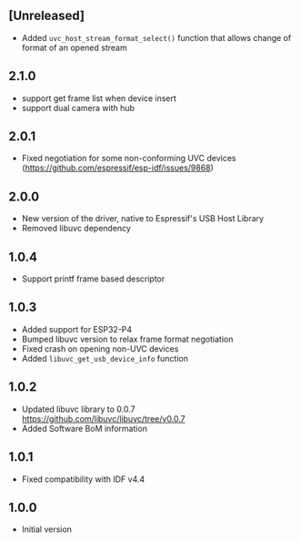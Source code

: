## [Unreleased]

- Added `uvc_host_stream_format_select()` function that allows change of format of an opened stream

## 2.1.0

- support get frame list when device insert
- support dual camera with hub

## 2.0.1

- Fixed negotiation for some non-conforming UVC devices (https://github.com/espressif/esp-idf/issues/9868)

## 2.0.0

- New version of the driver, native to Espressif's USB Host Library
- Removed libuvc dependency

## 1.0.4

- Support printf frame based descriptor

## 1.0.3

- Added support for ESP32-P4
- Bumped libuvc version to relax frame format negotiation
- Fixed crash on opening non-UVC devices
- Added `libuvc_get_usb_device_info` function

## 1.0.2

- Updated libuvc library to 0.0.7 https://github.com/libuvc/libuvc/tree/v0.0.7
- Added Software BoM information

## 1.0.1

- Fixed compatibility with IDF v4.4

## 1.0.0

- Initial version
